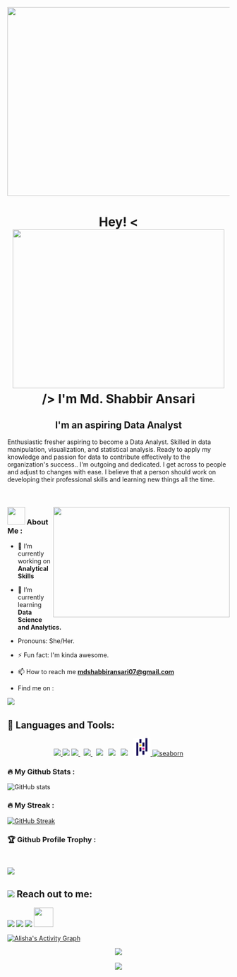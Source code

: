 <!--STARING LOGO-->

<p align="center">
<img alt="" class="be mh nd c" width="680" height="428" loading="eager" role="presentation" src="https://miro.medium.com/v2/resize:fit:850/0*7Q3yvSIv_t0ioJ-Z.gif">
 </p>

<!--MIDDLE HAND GIF AND NAME-->

<h1 align="center"> Hey!   <<img alt="" class="be lp mr c" width="480" height="360" loading="eager" role="presentation" src="https://miro.medium.com/v2/resize:fit:600/0*VmsIuobi6s2Z8rhF.gif">/>
 I'm Md. Shabbir Ansari</h1>

<h2 align="center">I'm an aspiring Data Analyst</h2>


<!--ABOUT SECTION-->


<div>


 Enthusiastic fresher aspiring to become a Data Analyst. Skilled in data manipulation, visualization, and statistical analysis. Ready to apply my knowledge and passion for data to contribute effectively to the organization's success.. I'm outgoing and dedicated. I get across to people and adjust to changes with ease. I believe that a person should work on developing their professional skills and learning new things all the time.
</div>
<br>

<!--ABOUT ME AND HIS SIDE GIF-->


<div>
<img align="right"src="https://media2.giphy.com/media/L1R1tvI9svkIWwpVYr/giphy.gif?cid=790b7611ae0247a7fc36605155a13d7416e5c1ab29b18170&rid=giphy.gif&ct=g" width="400px" height="250px">

### <img src="https://c.tenor.com/p2Fs2DoSLWYAAAAC/hello-cute.gif" width="40px" height="40px"> About Me  :


- 🔭 I’m currently working on **Analytical Skills**
  
- 🌱  I’m currently learning **Data Science and Analytics.**

 -  Pronouns: She/Her.
<!---  💬 Ask me about *Python,Excel,*-->
- ⚡ Fun fact: I'm kinda awesome.
  
- 📫 How to reach me **mdshabbiransari07@gmail.com**

- Find me on : 


</div>

<!--FIND ME SECTION-->

<div>

<p align="left">

<a href ="https://www.linkedin.com/in/shabbir-a-3807a6179/"/><img src="https://img.icons8.com/fluent/48/000000/linkedin.png"/></a>

</p>
</div>


<!--LANGUAGE SECTION-->


## 🧰 Languages and Tools:
<p align="center">  
    <a href="https://www.python.org" target="_blank"> <img src="https://img.icons8.com/color/48/000000/python.png"/> </a> 
    <a href="https://www.tableau.com/" target="_blank"> <img src="https://img.icons8.com/color/48/000000/tableau-software.png"/></a> 
    <a style="padding-right:8px;" href="https://www.mysql.com/" target="_blank"> <img src="https://img.icons8.com/fluent/50/000000/mysql-logo.png"/> </a>
    <a style="padding-right:8px;" href="https://www.microsoft.com/en-in/microsoft-365/excel" target="_blank"><img src="https://img.icons8.com/fluency/48/000000/microsoft-excel-2019.png"/> </a>
    <a style="padding-right:8px;" href="https://www.microsoft.com/en-us/microsoft-365/powerpoint" target="_blank"> <img src="https://img.icons8.com/color/48/000000/microsoft-powerpoint-2019--v1.png"/></a>
    <a style="padding-right:8px;" href="https://www.microsoft.com/en-us/microsoft-365/word" target="_blank"> <img src="https://img.icons8.com/ios-filled/50/000000/ms-word.png"/></a>
    <a style="padding-right:8px;" href="https://www.microsoft.com/en-in/sql-server/sql-server-downloads" target="_blank"> <img src="https://img.icons8.com/color/48/000000/microsoft-sql-server.png"/></a>
    <a href="https://pandas.pydata.org/" target="_blank" rel="noreferrer"> <img src="https://raw.githubusercontent.com/devicons/devicon/2ae2a900d2f041da66e950e4d48052658d850630/icons/pandas/pandas-original.svg" alt="pandas" width="40" height="40"/> </a> 
    <a href="https://seaborn.pydata.org/" target="_blank" rel="noreferrer"> <img src="https://seaborn.pydata.org/_images/logo-mark-lightbg.svg" alt="seaborn" width="40" height="40"/> </a>

</p>
 

 
 <!--STACT SECTION-->
 
 ### :fire: My Github Stats :
 
![GitHub stats](https://github-readme-stats.vercel.app/api?username=shabbir2931&show_icons=true&theme=tokyonight)


<!--STREAK SECTION-->

### :fire: My Streak :
[![GitHub Streak](http://github-readme-streak-stats.herokuapp.com?user=shabbir2931&theme=highcontrast)](https://git.io/streak-stats)



### <g-emoji class="g-emoji" alias="trophy" fallback-src="https://github.githubassets.com/images/icons/emoji/unicode/1f3c6.png">🏆</g-emoji>  Github Profile Trophy :
<br>
  <p align="left" dir="auto">
    <img src="https://github-profile-trophy.vercel.app/?username=shabbir2931&theme=onedark">
</details>


<h2 dir="auto"><img src="https://camo.githubusercontent.com/ec0df7b334d15078e980be8f26f35f1bd6f004eaa4a121db42fed361360c1817/68747470733a2f2f6d656469612e67697068792e636f6d2f6d656469612f4c6e516a7057614f4e386e68723231764e572f67697068792e676966" width="40" data-animated-image="" </a> <strong>Reach out to me:</strong> </h2>

<p align="left">
<a href = "https://www.linkedin.com/in/alishakhan04/" ><img src="https://img.icons8.com/fluent/48/000000/linkedin.png" /></a>
<a href = "https://github.com/codewithalishakhan" ><img src="https://img.icons8.com/windows/48/000000/github.png" /></a>
<a href="mailto:alishakhannahid@gmail.com" ><img src="https://img.icons8.com/color/48/000000/gmail-new.png" /></a>
<a href="https://www.hackerrank.com/alishakhannahid" ><img src="https://upload.wikimedia.org/wikipedia/commons/4/40/HackerRank_Icon-1000px.png" width="44" height="44" /></a>
 

<!--GRAPH SECTION-->

<a href="https://github.com/codewithalishakhan/github-readme-activity-graph"><img alt="Alisha's Activity Graph" src="https://activity-graph.herokuapp.com/graph?username=codewithalishakhan&bg_color=0D1117&color=5BCDEC&line=5BCDEC&point=FFFFFF&hide_border=true" />


<!--ANOTHER GIF-->

<p align= "center">
<img  src = "https://media0.giphy.com/media/KDDpcKigbfFpnejZs6/giphy.gif?cid=ecf05e47oy6f4zjs8g1qoiystc56cu7r9tb8a1fe76e05oty&rid=giphy.gif width = 400px">
</p>



<p align="center">
  <img  src="https://raw.githubusercontent.com/Trilokia/Trilokia/379277808c61ef204768a61bbc5d25bc7798ccf1/bottom_header.svg">
  </p>














